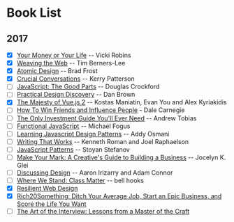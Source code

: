 # Book List

## 2017

- [x] [Your Money or Your Life](https://www.amazon.com/Your-Money-Life-Transforming-Relationship-ebook/dp/B0052MD8VO/ref=sr_1_1?ie=UTF8&qid=1491536257&sr=8-1&keywords=your+money+or+your+life) -- Vicki Robins
- [x] [Weaving the Web](https://www.amazon.com/Weaving-Web-Original-Ultimate-Destiny/dp/006251587X) -- Tim Berners-Lee
- [x] [Atomic Design](http://atomicdesign.bradfrost.com/) -- Brad Frost
- [x] [Crucial Conversations](https://www.amazon.com/Crucial-Conversations-Talking-Stakes-Business-ebook/dp/B005K0AYH4/ref=sr_1_1?s=books&ie=UTF8&qid=1491536427&sr=1-1&keywords=crucial+conversations) -- Kerry Patterson
- [ ] [JavaScript: The Good Parts](http://shop.oreilly.com/product/9780596517748.do) -- Douglas Crockford
- [ ] [Practical Design Discovery](https://abookapart.com/products/practical-design-discovery) -- Dan Brown
- [x] [The Majesty of Vue.js 2](https://leanpub.com/vuejs2) -- Kostas Maniatin, Evan You and Alex Kyriakidis
- [ ] [How To Win Friends and Influence People](https://www.amazon.com/dp/B01H38S9FY/ref=dp-kindle-redirect?_encoding=UTF8&btkr=1) - Dale Carnegie
- [ ] [The Only Investment Guide You'll Ever Need](https://www.amazon.com/Only-Investment-Guide-Youll-Ever/dp/0544781937/ref=pd_lpo_sbs_14_img_0?_encoding=UTF8&psc=1&refRID=SEFJYF5T04J7PDYV0MK6) -- Andrew Tobias
- [ ] [Functional JavaScript](http://shop.oreilly.com/product/0636920028857.do) -- Michael Fogus
- [ ] [Learning Javascript Design Patterns](http://shop.oreilly.com/product/0636920025832.do) -- Addy Osmani
- [ ] [Writing That Works](https://www.amazon.com/dp/B0040GJDSA/ref=dp-kindle-redirect?_encoding=UTF8&btkr=1) -- Kenneth Roman and Joel Raphaelson
- [ ] [JavaScript Patterns](http://shop.oreilly.com/product/9780596806767.do) -- Stoyan Stefanov
- [ ] [Make Your Mark: A Creative's Guide to Building a Business](https://www.amazon.com/dp/B00FL3YL9W/ref=dp-kindle-redirect?_encoding=UTF8&btkr=1) -- Jocelyn K. Glei
- [ ] [Discussing Design](http://shop.oreilly.com/product/0636920033561.do) -- Aaron Irizarry and Adam Connor
- [ ] [Where We Stand: Class Matter](https://www.amazon.com/Where-We-Stand-Class-Matters/dp/041592913X) -- bell hooks
- [x] [Resilient Web Design](https://resilientwebdesign.com/)
- [x] [Rich20Something: Ditch Your Average Job, Start an Epic Business, and Score the Life You Want](https://www.amazon.com/s/ref=nb_sb_ss_c_2_9?url=search-alias%3Dstripbooks&field-keywords=daniel+dipiazza&sprefix=daniel+di%2Caps%2C125&crid=9ZEXW5IOPP8J)
- [ ] [The Art of the Interview: Lessons from a Master of the Craft ](https://www.amazon.com/Art-Interview-Lessons-Master-Craft-ebook/dp/B003FCVEX2/ref=mt_kindle?_encoding=UTF8&me=)
